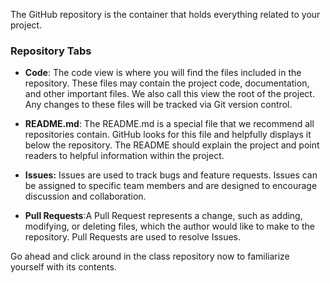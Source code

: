 The GitHub repository is the container that holds everything related to your project.

### Repository Tabs

- **Code**: The code view is where you will find the files included in the repository. These files may contain the project code, documentation, and other important files. We also call this view the root of the project. Any changes to these files will be tracked via Git version control.

- **README.md**: The README.md is a special file that we recommend all repositories contain. GitHub looks for this file and helpfully displays it below the repository. The README should explain the project and point readers to helpful information within the project.

- **Issues:** Issues are used to track bugs and feature requests. Issues can be assigned to specific team members and are designed to encourage discussion and collaboration.

- **Pull Requests**:A Pull Request represents a change, such as adding, modifying, or deleting files, which the author would like to make to the repository. Pull Requests are used to resolve Issues.

Go ahead and click around in the class repository now to familiarize yourself with its contents.
